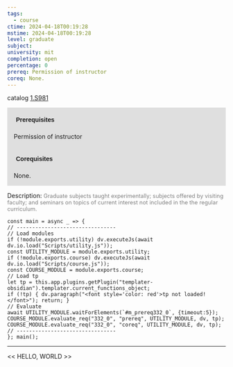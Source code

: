 ```yaml
---
tags:
  - course
ctime: 2024-04-18T00:19:28
mstime: 2024-04-18T00:19:28
level: graduate
subject: 
university: mit
completion: open
percentage: 0
prereq: Permission of instructor
coreq: None.
---
```


catalog [1.S981](http://student.mit.edu/catalog/m1c.html#1.S981)

<span style="display: block; padding: 15px; background-color: rgb(100, 100, 100, 0.2);"><font id="m_prereq332_0" style="display: block; font-family: Arial, sans-serif; font-weight: bold; padding: 5px">Prerequisites</font><br><span id="prereq332_0">Permission of instructor</span></span>
<span style="display: block; padding: 15px; background-color: rgb(100, 100, 100, 0.2);"><font id="m_coreq332_0" style="display: block; font-family: Arial, sans-serif; font-weight: bold; padding: 5px">Corequisites</font><br><span id="coreq332_0">None.</span></span>

<font style="">Description:</font>
<font style="color: grey; font-size: 0.8rem;">Graduate subjects taught experimentally; subjects offered by visiting faculty; and seminars on topics of current interest not included in the the regular curriculum.</font>

```dataviewjs
const main = async _ => {
// --------------------------------
// Load modules
if (!module.exports.utility) dv.executeJs(await dv.io.load("Scripts/utility.js"));
const UTILITY_MODULE = module.exports.utility;
if (!module.exports.course) dv.executeJs(await dv.io.load("Scripts/course.js"));
const COURSE_MODULE = module.exports.course;
// Load tp
let tp = this.app.plugins.getPlugin("templater-obsidian").templater.current_functions_object;
if (!tp) { dv.paragraph("<font style='color: red'>tp not loaded!</font>"); return; }
// Evaluate
await UTILITY_MODULE.waitForElements(`#m_prereq332_0`, {timeout:5});
COURSE_MODULE.evaluate_req("332_0", "prereq", UTILITY_MODULE, dv, tp);
COURSE_MODULE.evaluate_req("332_0", "coreq", UTILITY_MODULE, dv, tp);
// --------------------------------
}; main();
```

---

<< HELLO, WORLD >>
